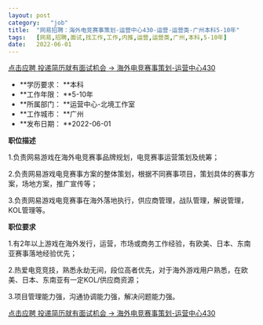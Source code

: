 ```yaml
---
layout:	post
category:	"job"
title:	"网易招聘：海外电竞赛事策划-运营中心430-运营-运营类-广州本科5-10年"
tags:	[网易,招聘,面试,找工作,工作,内推,运营,运营类,广州,本科,5-10年]
date:	2022-06-01
---
```


[点击应聘 投递简历就有面试机会 ->  海外电竞赛事策划-运营中心430](http://mobile.bole.netease.com/bole/boleDetail?id=17097&employeeId=346f03c3cda5f04c&key=all)



- **学历要求： **本科
- **工作年限： **5-10年
- **所属部门： **运营中心-北境工作室
- **工作城市： **广州
- **发布日期： **2022-06-01



**职位描述**

1.负责网易游戏在海外电竞赛事品牌规划，电竞赛事运营策划及统筹；

2.负责网易游戏电竞赛事方案的整体策划，根据不同赛事项目，策划具体的赛事方案，场地方案，推广宣传等；

3.负责网易游戏电竞赛事在海外落地执行，供应商管理，战队管理，解说管理，KOL管理等。





**职位要求**

1.有2年以上游戏在海外发行，运营，市场或商务工作经验，有欧美、日本、东南亚赛事落地经验优先；

2.热爱电竞竞技，熟悉永劫无间，段位高者优先，对于海外游戏用户熟悉，在欧美、日本、东南亚有一定KOL/供应商资源；

3.项目管理能力强，沟通协调能力强，解决问题能力强。



[点击应聘 投递简历就有面试机会 ->  海外电竞赛事策划-运营中心430](http://mobile.bole.netease.com/bole/boleDetail?id=17097&employeeId=346f03c3cda5f04c&key=all)